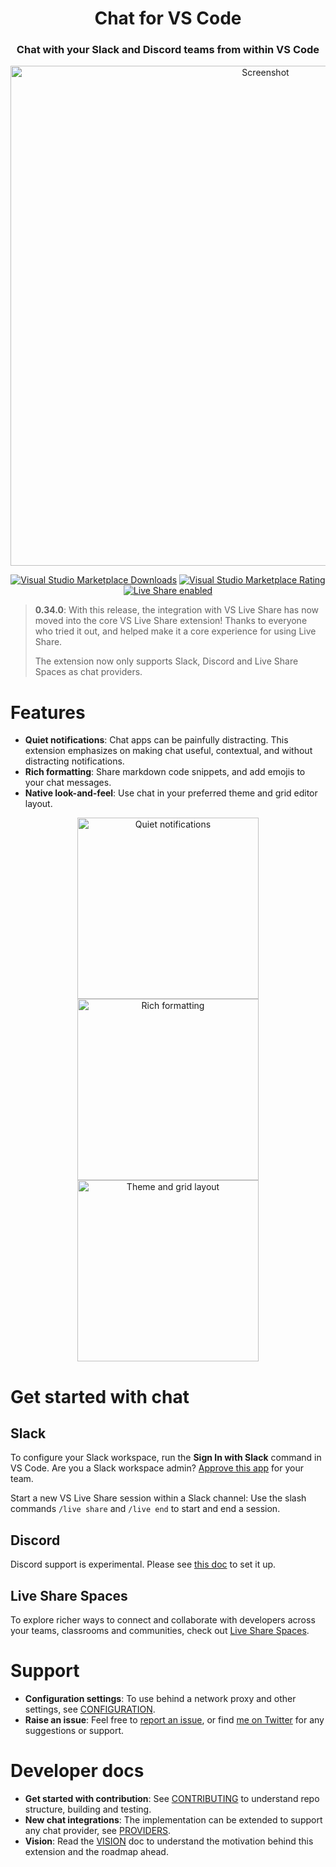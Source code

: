 <h1 align="center">Chat for VS Code</h1>

<h3 align="center">Chat with your Slack and Discord teams from within VS Code</h3>

<p align="center"><img src="https://raw.githubusercontent.com/karigari/vscode-chat/master/readme/Live Share Chat.gif" alt="Screenshot" width="800" /></p>

<p align="center">
    <a href="https://marketplace.visualstudio.com/items?itemName=karigari.chat"><img alt="Visual Studio Marketplace Downloads" src="https://img.shields.io/visual-studio-marketplace/d/karigari.chat"></a>
    <a href="https://marketplace.visualstudio.com/items?itemName=karigari.chat"><img alt="Visual Studio Marketplace Rating" src="https://img.shields.io/visual-studio-marketplace/r/karigari.chat"></a>
    <a href="https://aka.ms/vsls"><img src="https://aka.ms/vsls-badge" alt="Live Share enabled" /></a>
</p>

> **0.34.0**: With this release, the integration with VS Live Share has now moved into the core VS Live Share extension! Thanks to everyone who tried it out, and helped make it a core experience for using Live Share.
> 
> The extension now only supports Slack, Discord and Live Share Spaces as chat providers.

# Features

- **Quiet notifications**: Chat apps can be painfully distracting. This extension emphasizes on making chat useful, contextual, and without distracting notifications.
- **Rich formatting**: Share markdown code snippets, and add emojis to your chat messages.
- **Native look-and-feel**: Use chat in your preferred theme and grid editor layout.

<p align="center">
    <img src="https://raw.githubusercontent.com/karigari/vscode-chat/master/readme/feature-1-magnifier.png" alt="Quiet notifications" width="290" />
    <img src="https://raw.githubusercontent.com/karigari/vscode-chat/master/readme/feature-2.png" alt="Rich formatting" width="290" />
    <img src="https://raw.githubusercontent.com/karigari/vscode-chat/master/readme/feature-3.png" alt="Theme and grid layout" width="290" />
</p>

# Get started with chat

## Slack

To configure your Slack workspace, run the **Sign In with Slack** command in VS Code. Are you a Slack workspace admin? [Approve this app](https://slack.com/apps/ACB4LQKN1-slack-chat-for-vs-code) for your team.

Start a new VS Live Share session within a Slack channel: Use the slash commands `/live share` and `/live end` to start and end a session.

## Discord

Discord support is experimental. Please see [this doc](docs/DISCORD.md) to set it up.

## Live Share Spaces

To explore richer ways to connect and collaborate with developers across your teams, classrooms and communities, check out [Live Share Spaces](https://marketplace.visualstudio.com/items?itemName=vsls-contrib.spaces).

# Support

- **Configuration settings**: To use behind a network proxy and other settings, see [CONFIGURATION](docs/CONFIG.md).
- **Raise an issue**: Feel free to [report an issue](https://github.com/karigari/vscode-chat/issues), or find [me on Twitter](https://twitter.com/arjunattam) for any suggestions or support.

# Developer docs

- **Get started with contribution**: See [CONTRIBUTING](docs/CONTRIBUTING.md) to understand repo structure, building and testing.
- **New chat integrations**: The implementation can be extended to support any chat provider, see [PROVIDERS](docs/PROVIDERS.md).
- **Vision**: Read the [VISION](VISION.md) doc to understand the motivation behind this extension and the roadmap ahead.
